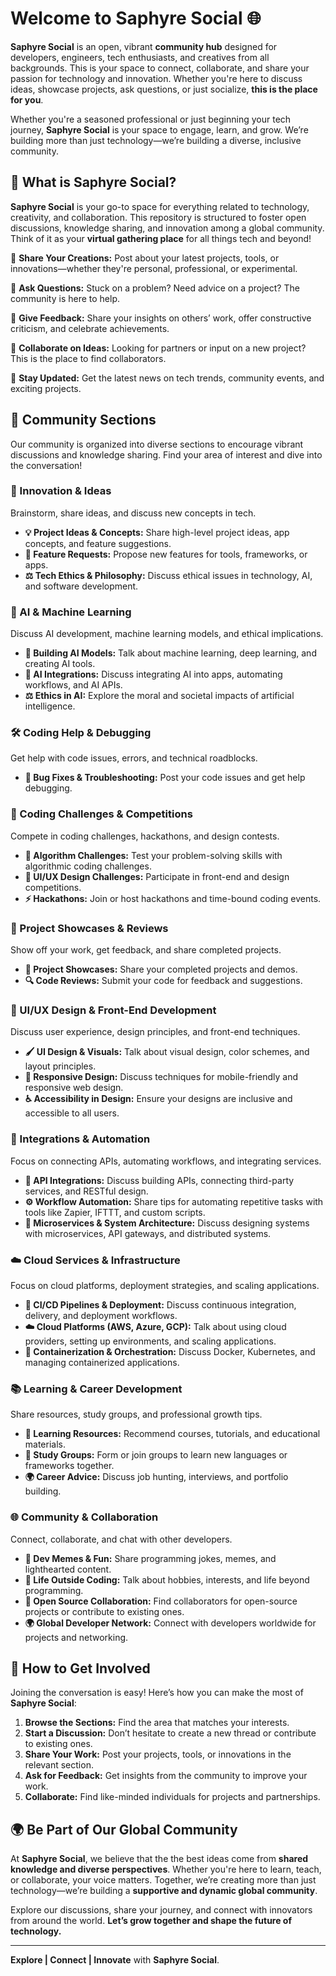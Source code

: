 # Welcome to Saphyre Social 🌐

**Saphyre Social** is an open, vibrant **community hub** designed for developers, engineers, tech enthusiasts, and creatives from all backgrounds. This is your space to connect, collaborate, and share your passion for technology and innovation. Whether you're here to discuss ideas, showcase projects, ask questions, or just socialize, **this is the place for you**.

Whether you're a seasoned professional or just beginning your tech journey, **Saphyre Social** is your space to engage, learn, and grow. We’re building more than just technology—we’re building a diverse, inclusive community.

## 🌟 What is Saphyre Social?

**Saphyre Social** is your go-to space for everything related to technology, creativity, and collaboration. This repository is structured to foster open discussions, knowledge sharing, and innovation among a global community. Think of it as your **virtual gathering place** for all things tech and beyond!

🔹 **Share Your Creations:** Post about your latest projects, tools, or innovations—whether they're personal, professional, or experimental.

🔹 **Ask Questions:** Stuck on a problem? Need advice on a project? The community is here to help.

🔹 **Give Feedback:** Share your insights on others’ work, offer constructive criticism, and celebrate achievements.

🔹 **Collaborate on Ideas:** Looking for partners or input on a new project? This is the place to find collaborators.

🔹 **Stay Updated:** Get the latest news on tech trends, community events, and exciting projects.

## 💼 Community Sections

Our community is organized into diverse sections to encourage vibrant discussions and knowledge sharing. Find your area of interest and dive into the conversation!

### 🚀 Innovation & Ideas
Brainstorm, share ideas, and discuss new concepts in tech.

- **💡 Project Ideas & Concepts:** Share high-level project ideas, app concepts, and feature suggestions.
- **🌟 Feature Requests:** Propose new features for tools, frameworks, or apps.
- **⚖️ Tech Ethics & Philosophy:** Discuss ethical issues in technology, AI, and software development.

### 🤖 AI & Machine Learning
Discuss AI development, machine learning models, and ethical implications.

- **🧠 Building AI Models:** Talk about machine learning, deep learning, and creating AI tools.
- **🔄 AI Integrations:** Discuss integrating AI into apps, automating workflows, and AI APIs.
- **⚖️ Ethics in AI:** Explore the moral and societal impacts of artificial intelligence.

### 🛠️ Coding Help & Debugging
Get help with code issues, errors, and technical roadblocks.

- **🐛 Bug Fixes & Troubleshooting:** Post your code issues and get help debugging.

### 🎯 Coding Challenges & Competitions
Compete in coding challenges, hackathons, and design contests.

- **🤯 Algorithm Challenges:** Test your problem-solving skills with algorithmic coding challenges.
- **🎨 UI/UX Design Challenges:** Participate in front-end and design competitions.
- **⚡ Hackathons:** Join or host hackathons and time-bound coding events.

### 🌟 Project Showcases & Reviews
Show off your work, get feedback, and share completed projects.

- **🚀 Project Showcases:** Share your completed projects and demos.
- **🔍 Code Reviews:** Submit your code for feedback and suggestions.

### 🎨 UI/UX Design & Front-End Development
Discuss user experience, design principles, and front-end techniques.

- **🖌️ UI Design & Visuals:** Talk about visual design, color schemes, and layout principles.
- **📱 Responsive Design:** Discuss techniques for mobile-friendly and responsive web design.
- **♿ Accessibility in Design:** Ensure your designs are inclusive and accessible to all users.

### 🔗 Integrations & Automation
Focus on connecting APIs, automating workflows, and integrating services.

- **🔗 API Integrations:** Discuss building APIs, connecting third-party services, and RESTful design.
- **⚙️ Workflow Automation:** Share tips for automating repetitive tasks with tools like Zapier, IFTTT, and custom scripts.
- **📡 Microservices & System Architecture:** Discuss designing systems with microservices, API gateways, and distributed systems.

### ☁️ Cloud Services & Infrastructure
Focus on cloud platforms, deployment strategies, and scaling applications.

- **🔄 CI/CD Pipelines & Deployment:** Discuss continuous integration, delivery, and deployment workflows.
- **☁️ Cloud Platforms (AWS, Azure, GCP):** Talk about using cloud providers, setting up environments, and scaling applications.
- **🐳 Containerization & Orchestration:** Discuss Docker, Kubernetes, and managing containerized applications.

### 📚 Learning & Career Development
Share resources, study groups, and professional growth tips.

- **📖 Learning Resources:** Recommend courses, tutorials, and educational materials.
- **👥 Study Groups:** Form or join groups to learn new languages or frameworks together.
- **🌍 Career Advice:** Discuss job hunting, interviews, and portfolio building.

### 🌐 Community & Collaboration
Connect, collaborate, and chat with other developers.

- **🤣 Dev Memes & Fun:** Share programming jokes, memes, and lighthearted content.
- **🌱 Life Outside Coding:** Talk about hobbies, interests, and life beyond programming.
- **🤝 Open Source Collaboration:** Find collaborators for open-source projects or contribute to existing ones.
- **🌍 Global Developer Network:** Connect with developers worldwide for projects and networking.

## 🚀 How to Get Involved

Joining the conversation is easy! Here’s how you can make the most of **Saphyre Social**:

1. **Browse the Sections:** Find the area that matches your interests.
2. **Start a Discussion:** Don’t hesitate to create a new thread or contribute to existing ones.
3. **Share Your Work:** Post your projects, tools, or innovations in the relevant section.
4. **Ask for Feedback:** Get insights from the community to improve your work.
5. **Collaborate:** Find like-minded individuals for projects and partnerships.

## 🌍 Be Part of Our Global Community

At **Saphyre Social**, we believe that the the best ideas come from **shared knowledge and diverse perspectives**. Whether you're here to learn, teach, or collaborate, your voice matters. Together, we’re creating more than just technology—we’re building a **supportive and dynamic global community**.

Explore our discussions, share your journey, and connect with innovators from around the world. **Let’s grow together and shape the future of technology.**

---

**Explore | Connect | Innovate** with **Saphyre Social**.

